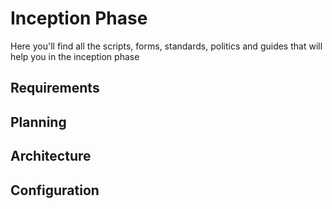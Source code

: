 # Inception Phase
Here you'll find all the scripts, forms, standards, politics and guides that will help you in the inception phase

## Requirements


## Planning

## Architecture

## Configuration


